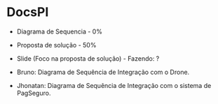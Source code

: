 # DocsPI

- Diagrama de Sequencia - 0%

- Proposta de solução - 50%

- Slide (Foco na proposta de solução) - Fazendo: ?


- Bruno: Diagrama de Sequência de Integração com o Drone.
- Jhonatan: Diagrama de Sequência de Integração com o sistema de PagSeguro.
